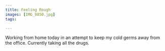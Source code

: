 ```yaml
---
title: Feeling Rough
images: [IMG_9850.jpg]
tags:

---
```

Working from home today in an attempt to keep my cold germs away from the office. Currently taking all the drugs.